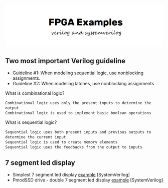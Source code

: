 ![logo](https://raw.githubusercontent.com/signalius/FPGA_Verilog_Examples/master/www/logo.png)

## Two most important Verilog guideline
* Guideline #1: When modeling sequential logic, use nonblocking assignments. 
* Guideline #2: When modeling latches, use nonblocking assignments

What is combinational logic?
```
Combinational logic uses only the present inputs to determine the output 
Combinational logic is used to implement basic boolean operations 
```

What is sequential logic?
```
Sequential logic uses both present inputs and previous outputs to determine the current input
Sequential logic is used to create memory elements
Sequential logic uses the feedbacks from the output to inputs
```

## 7 segment led display
* Simplest 7 segment led display [example](https://github.com/signalius/FPGA_Verilog_Examples/tree/master/Example_7seg_led_display) [SystemVerilog]
* PmodSSD drive - double 7 segment led display [example](https://github.com/signalius/FPGA_Verilog_Examples/tree/master/Example_7seg_led_display_PmodSSD) [SystemVerilog]

